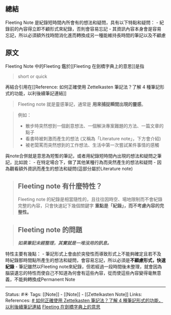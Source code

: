 ## 總結
Fleeting Note 是紀錄短時間內所會有的想法和疑問，具有以下特點和疑問：
	- 紀錄前的內容得立即不顧形式來紀錄，否則會容易忘記
	- 其資訊內容本身會是容易忘記，所以必須額外找時間消化進而轉換成另一種能維持長時間的筆記以及不顧慮

## 原文
Fleeting Note 中的Fleeting 鑑於[[Fleeting 在劍橋字典上的意思]]是指
>short or quick

再結合引用在[[Reference: 如何正確使用 Zettelkasten 筆記法？了解 4 種筆記形式的功能，以利後續筆記連結]]
> Fleeting note 就是靈感筆記，通常是 **用來捕捉瞬間出現的靈感**。

> 例如：
> -   散步時突然想到一個創意想法、一個解決專案難題的方法、一篇文章的點子
> -   看書時被刺激而產生的想法 (又稱為「Literature note」，下方會介紹)
> -   被老闆罵而突然想到的工作想法、生活中第一次嘗試某件事情的感觸


與note合併就是意思為短暫的筆記，或者用紀錄短時間內出現的想法和疑問之筆記，比如說：
	- 在特定場合下，做了其他某種行為而突然產生的想法和疑問
	- 因為觀看額外資訊而產生的想法和疑問(這部分屬於Literature note)



> ## Fleeting note 有什麼特性？
> Fleeting note 的紀錄是相當隨性的，且往往因時空、場地限制而不會紀錄完整的內容，只會快速記下幾個關鍵字
> **重點是「紀錄」，而不考慮內容的完整性。**

> ## Fleeting note 的問題
> **_如果筆記未經整理，其實就是一堆沒用的訊息。_**


特性主要有幾點：
	- 筆記形式上會由於突發性而導致形式上不能夠確定且若不及時紀錄那時間點所產生的想法和疑問，會容易忘記，所以必須是**不顧慮形式，快速紀錄**
	- 筆記雖然以Fleeting note來紀錄，但若經過一段時間後未整理，就會因為腦袋遺忘的特性而使自己不知道為何會有這些內容，從而使這些內容變得毫無意義，不能夠轉換成Permanent Note



---
Status: #☀️
Tags:
[[Note]] - [[Note]] - [[Zettelkasten Note]]
Links: 				
References:
[# 如何正確使用 Zettelkasten 筆記法？了解 4 種筆記形式的功能，以利後續筆記連結](https://medium.com/pm的生產力工具箱/如何正確使用-zettelkasten-筆記法-4ff20303ec3e)
[Fleeting 在劍橋字典上的意思](https://dictionary.cambridge.org/us/dictionary/english-chinese-traditional/fleeting)